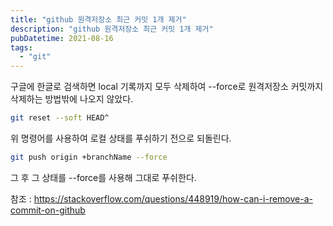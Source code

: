 ```yaml
---
title: "github 원격저장소 최근 커밋 1개 제거"
description: "github 원격저장소 최근 커밋 1개 제거"
pubDatetime: 2021-08-16
tags:
  - "git"
---
```


구글에 한글로 검색하면 local 기록까지 모두 삭제하여 --force로 원격저장소 커밋까지 삭제하는 방법밖에 나오지 않았다.

```bash
git reset --soft HEAD^
```

위 명령어를 사용하여 로컬 상태를 푸쉬하기 전으로 되돌린다.

```bash
git push origin +branchName --force
```

그 후 그 상태를 --force를 사용해 그대로 푸쉬한다.

참조 : https://stackoverflow.com/questions/448919/how-can-i-remove-a-commit-on-github
